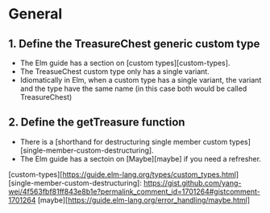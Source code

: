 # General

## 1. Define the TreasureChest generic custom type

- The Elm guide has a section on [custom types][custom-types].
- The TreasueChest custom type only has a single variant.
- Idiomatically in Elm, when a custom type has a single variant, the variant and the type have the same name (in this case both would be called TreasureChest)

## 2. Define the getTreasure function

- There is a [shorthand for destructuring single member custom types][single-member-custom-destructuring].
- The Elm guide has a sectoin on [Maybe][maybe] if you need a refresher.

[custom-types][https://guide.elm-lang.org/types/custom_types.html]
[single-member-custom-destructuring]: https://gist.github.com/yang-wei/4f563fbf81ff843e8b1e?permalink_comment_id=1701264#gistcomment-1701264
[maybe][https://guide.elm-lang.org/error_handling/maybe.html]
